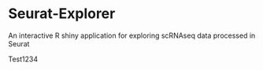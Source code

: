 # Seurat-Explorer
An interactive R shiny application for exploring scRNAseq data processed in Seurat

Test1234
